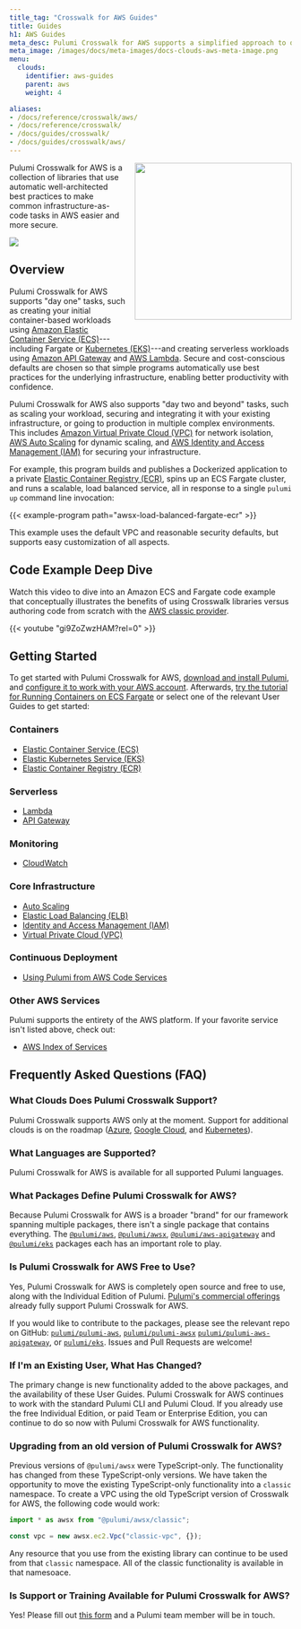 ```yaml
---
title_tag: "Crosswalk for AWS Guides"
title: Guides
h1: AWS Guides
meta_desc: Pulumi Crosswalk for AWS supports a simplified approach to defining and deploying cloud infrastructure.
meta_image: /images/docs/meta-images/docs-clouds-aws-meta-image.png
menu:
  clouds:
    identifier: aws-guides
    parent: aws
    weight: 4

aliases:
- /docs/reference/crosswalk/aws/
- /docs/reference/crosswalk/
- /docs/guides/crosswalk/
- /docs/guides/crosswalk/aws/
---
```

<a href="./">
    <img src="/images/docs/reference/crosswalk/aws/logo.svg" align="right" width="280" style="margin: 0 0 32px 16px;">
</a>

Pulumi Crosswalk for AWS is a collection of libraries that use automatic well-architected best practices to make common infrastructure-as-code tasks in AWS easier and more secure.

<img src="/images/docs/reference/crosswalk/aws/arch.png">

## Overview

Pulumi Crosswalk for AWS supports "day one" tasks, such as creating your initial container-based workloads using
[Amazon Elastic Container Service (ECS)](/docs/clouds/aws/guides/ecs)---including Fargate or [Kubernetes (EKS)](
eks)---and creating serverless workloads using [Amazon API Gateway](/docs/clouds/aws/guides/api-gateway/) and [AWS Lambda](/docs/clouds/aws/guides/lambda/). Secure and cost-conscious defaults are chosen so that simple programs automatically use best practices for the underlying infrastructure, enabling better productivity with confidence.

Pulumi Crosswalk for AWS also supports "day two and beyond" tasks, such as scaling your workload, securing and
integrating it with your existing infrastructure, or going to production in multiple complex environments. This includes [Amazon Virtual Private Cloud (VPC)](/docs/clouds/aws/guides/vpc) for network isolation, [AWS Auto Scaling](
autoscaling) for dynamic scaling, and [AWS Identity and Access Management (IAM)](/docs/clouds/aws/guides/iam) for
securing your infrastructure.

For example, this program builds and publishes a Dockerized application to a private [Elastic Container Registry (ECR)](
ecr), spins up an ECS Fargate cluster, and runs a scalable, load balanced service, all in
response to a single `pulumi up` command line invocation:

{{< example-program path="awsx-load-balanced-fargate-ecr" >}}

This example uses the default VPC and reasonable security defaults, but supports easy customization of all aspects.

## Code Example Deep Dive

Watch this video to dive into an Amazon ECS and Fargate code example that conceptually illustrates the benefits of using Crosswalk libraries versus authoring code from scratch with the [AWS classic provider](/registry/packages/aws/).

{{< youtube "gi9ZoZwzHAM?rel=0" >}}

## Getting Started

To get started with Pulumi Crosswalk for AWS, [download and install Pulumi](/docs/install/), and [configure it to work with your AWS account](/registry/packages/aws/installation-configuration/). Afterwards,
[try the tutorial for Running Containers on ECS Fargate](/registry/packages/aws/how-to-guides/ecs-fargate/) or select one of the
relevant User Guides to get started:

### Containers

* [Elastic Container Service (ECS)](ecs)
* [Elastic Kubernetes Service (EKS)](eks)
* [Elastic Container Registry (ECR)](ecr)

### Serverless

* [Lambda](lambda/)
* [API Gateway](api-gateway/)

### Monitoring

* [CloudWatch](cloudwatch/)

### Core Infrastructure

* [Auto Scaling](autoscaling/)
* [Elastic Load Balancing (ELB)](elb)
* [Identity and Access Management (IAM)](iam)
* [Virtual Private Cloud (VPC)](vpc)

### Continuous Deployment

* [Using Pulumi from AWS Code Services](/docs/using-pulumi/continuous-delivery/aws-code-services/)

### Other AWS Services

Pulumi supports the entirety of the AWS platform. If your favorite service isn't listed above, check out:

* [AWS Index of Services](aws-index-of-services/)

## Frequently Asked Questions (FAQ)

### What Clouds Does Pulumi Crosswalk Support?

Pulumi Crosswalk supports AWS only at the moment. Support for additional clouds is on the roadmap
([Azure](https://github.com/pulumi/pulumi-azure/issues/277), [Google Cloud](https://github.com/pulumi/pulumi-gcp/issues/165),
and [Kubernetes](https://github.com/pulumi/pulumi-kubernetes/issues/589)).

### What Languages are Supported?

Pulumi Crosswalk for AWS is available for all supported Pulumi languages.

### What Packages Define Pulumi Crosswalk for AWS?

Because Pulumi Crosswalk for AWS is a broader "brand" for our framework spanning multiple packages, there isn't
a single package that contains everything. The [`@pulumi/aws`](/registry/packages/aws/api-docs),
[`@pulumi/awsx`](/registry/packages/awsx/api-docs/), [`@pulumi/aws-apigateway`](/registry/packages/aws-apigateway/api-docs/) and
[`@pulumi/eks`](/registry/packages/eks/api-docs/) packages each has an important role to play.

### Is Pulumi Crosswalk for AWS Free to Use?

Yes, Pulumi Crosswalk for AWS is completely open source and free to use, along with the Individual Edition of Pulumi.
[Pulumi's commercial offerings](/pricing) already fully support Pulumi Crosswalk for AWS.

If you would like to contribute to the packages, please see the relevant repo on GitHub: [`pulumi/pulumi-aws`](
https://github.com/pulumi/pulumi-aws), [`pulumi/pulumi-awsx`](https://github.com/pulumi/pulumi-awsx) [`pulumi/pulumi-aws-apigateway`](https://github.com/pulumi/pulumi-aws-apigateway/), or
[`pulumi/eks`](https://github.com/pulumi/pulumi-eks). Issues and Pull Requests are welcome!

### If I'm an Existing User, What Has Changed?

The primary change is new functionality added to the above packages, and the availability of these User Guides.
Pulumi Crosswalk for AWS continues to work with the standard Pulumi CLI and Pulumi Cloud. If you already use the free Individual
Edition, or paid Team or Enterprise Edition, you can continue to do so now with Pulumi Crosswalk for AWS functionality.

### Upgrading from an old version of Pulumi Crosswalk for AWS?

Previous versions of `@pulumi/awsx` were TypeScript-only. The functionality has changed from these TypeScript-only versions.
We have taken the opportunity to move the existing TypeScript-only functionality into a `classic` namespace. To create a
VPC using the old TypeScript version of Crosswalk for AWS, the following code would work:

```typescript
import * as awsx from "@pulumi/awsx/classic";

const vpc = new awsx.ec2.Vpc("classic-vpc", {});
```

Any resource that you use from the existing library can continue to be used from that `classic` namespace. All of the classic
functionality is available in that namesoace.

### Is Support or Training Available for Pulumi Crosswalk for AWS?

Yes! Please fill out [this form](/contact/) and a Pulumi team member will be in touch.
